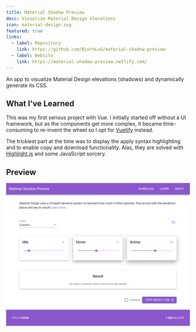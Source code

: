 ```yaml
---
title: Material Shadow Preview
desc: Visualize Material Design elevations
icon: material-design.svg
featured: true
links:
  - label: Repository
    link: https://github.com/BjornLuG/material-shadow-preview
  - label: Website
    link: https://material-shadow-preview.netlify.com/
---
```


An app to visualize Material Design elevations (shadows) and dynamically generate its CSS.

## What I've Learned

This was my first serious project with Vue. I initially started off without a UI framework, but as the components get more complex, it became time-consuming to re-invent the wheel so I opt for [Vuetify](https://vuetifyjs.com) instead.

The trickiest part at the time was to display the apply syntax highlighting and to enable copy and download functionality. Alas, they are solved with [Highlight.js](https://highlightjs.org) and some JavaScript sorcery.

## Preview

![Website preview](./preview.png)
